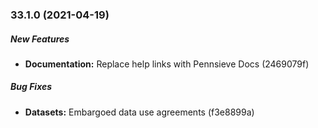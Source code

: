 ### 33.1.0 (2021-04-19)

##### New Features

* **Documentation:**  Replace help links with Pennsieve Docs (2469079f)

##### Bug Fixes

* **Datasets:**  Embargoed data use agreements (f3e8899a)

